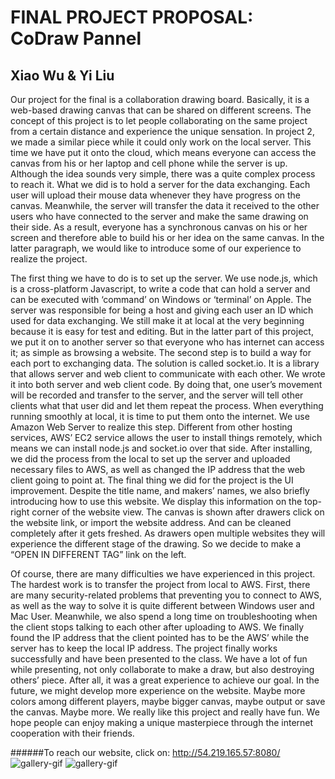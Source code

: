 # FINAL PROJECT PROPOSAL: CoDraw Pannel
Xiao Wu & Yi Liu
--------------------------

Our project for the final is a collaboration drawing board. Basically, it is a web-based drawing canvas that can be shared on different screens. The concept of this project is to let people collaborating on the same project from a certain distance and experience the unique sensation. In project 2, we made a similar piece while it could only work on the local server. This time we have put it onto the cloud, which means everyone can access the canvas from his or her laptop and cell phone while the server is up. Although the idea sounds very simple, there was a quite complex process to reach it. What we did is to hold a server for the data exchanging. Each user will upload their mouse data whenever they have progress on the canvas. Meanwhile, the server will transfer the data it received to the other users who have connected to the server and make the same drawing on their side. As a result, everyone has a synchronous canvas on his or her screen and therefore able to build his or her idea on the same canvas. In the latter paragraph, we would like to introduce some of our experience to realize the project.

The first thing we have to do is to set up the server. We use node.js, which is a cross-platform Javascript, to write a code that can hold a server and can be executed with ‘command’ on Windows or ‘terminal’ on Apple. The server was responsible for being a host and giving each user an ID which used for data exchanging. We still make it at local at the very beginning because it is easy for test and editing. But in the latter part of this project, we put it on to another server so that everyone who has internet can access it; as simple as browsing a website. 
The second step is to build a way for each port to exchanging data. The solution is called socket.io. It is a library that allows server and web client to communicate with each other. We wrote it into both server and web client code. By doing that, one user’s movement will be recorded and transfer to the server, and the server will tell other clients what that user did and let them repeat the process.
When everything running smoothly at local, it is time to put them onto the internet. We use Amazon Web Server to realize this step. Different from other hosting services, AWS’ EC2 service allows the user to install things remotely, which means we can install node.js and socket.io over that side. After installing, we did the process from the local to set up the server and uploaded necessary files to AWS, as well as changed the IP address that the web client going to point at. 
The final thing we did for the project is the UI improvement. Despite the title name, and makers’ names, we also briefly introducing how to use this website.  We display this information on the top-right corner of the website view. The canvas is shown after drawers click on the website link, or import the website address. And can be cleaned completely after it gets freshed. As drawers open multiple websites they will experience the different stage of the drawing. So we decide to make a “OPEN IN DIFFERENT TAG” link on the left. 

Of course, there are many difficulties we have experienced in this project. The hardest work is to transfer the project from local to AWS. First, there are many security-related problems that preventing you to connect to AWS, as well as the way to solve it is quite different between Windows user and Mac User. Meanwhile, we also spend a long time on troubleshooting when the client stops talking to each other after uploading to AWS. We finally found the IP address that the client pointed has to be the AWS’ while the server has to keep the local IP address. The project finally works successfully and have been presented to the class. We have a lot of fun while presenting, not only collaborate to make a draw, but also destroying others’ piece. After all, it was a great experience to achieve our goal. 
In the future, we might develop more experience on the website. Maybe more colors among different players, maybe bigger canvas, maybe output or save the canvas. Maybe more. We really like this project and really have fun. We hope people can enjoy making a unique masterpiece through the internet cooperation with their friends. 

######To reach our website, click on: http://54.219.165.57:8080/
![gallery-gif](https://imgur.com/szgCKaA.png)
![gallery-gif](https://imgur.com/Jay4Wk7.png)



